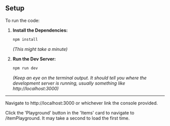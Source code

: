 ## Setup

To run the code:

1.  **Install the Dependencies:**

    ```bash
    npm install
    ```

    _(This might take a minute)_

2.  **Run the Dev Server:**

    ```bash
    npm run dev
    ```

    _(Keep an eye on the terminal output. It should tell you where the development server is running, usually something like http://localhost:3000)_

---

Navigate to http://localhost:3000 or whichever link the console provided.

Click the 'Playground' button in the 'Items' card to navigate to /itemPlayground. It may take a second to load the first time.
